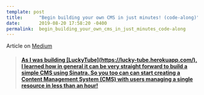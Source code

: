 ```yaml
---
template: post
title:      "Begin building your own CMS in just minutes! (code-along)"
date:       2019-08-20 17:58:20 -0400
permalink:  begin_building_your_own_cms_in_just_minutes_code-along
---
```


Article on [Medium](https://medium.com/@fbohorqu/begin-building-your-own-cms-in-just-minutes-code-along-5d4eb5f2072e)

<blockquote class="embedly-card"><h4><a href="https://medium.com/@fbohorqu/begin-building-your-own-cms-in-just-minutes-code-along-5d4eb5f2072e">As I was building [LuckyTube](https://lucky-tube.herokuapp.com/), I learned how in general it can be very straight forward to build a simple CMS using Sinatra. So you too can can start creating a Content Management System (CMS) with users managing a single resource in less than an hour!</p></blockquote>
<script async src="//cdn.embedly.com/widgets/platform.js" charset="UTF-8"></script>

